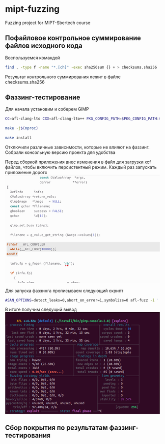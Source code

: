 # mipt-fuzzing
Fuzzing project for MIPT-Sbertech course

## Пофайловое контрольное суммирование файлов исходного кода

Воспользуемся командой 
```bash
find . -type f -name "*.[ch]" -exec sha256sum {} + > checksums.sha256
```
Результат контрольного суммирования лежит в файле checksums.sha256
## Фаззинг-тестирование
Для начала установим и соберем GIMP

```bash
CC=afl-clang-lto CXX=afl-clang-lto++ PKG_CONFIG_PATH=$PKG_CONFIG_PATH:$HOME/Fuzzing_gimp/gegl-0.2.0/ CFLAGS="-fsanitize=address" CXXFLAGS="-fsanitize=address" LDFLAGS="-fsanitize=address" ./configure --disable-gtktest --disable-glibtest --disable-alsatest --disable-nls --without-libtiff --without-libjpeg --without-bzip2 --without-gs --without-libpng --without-libmng --without-libexif --without-aa --without-libxpm --without-webkit --without-librsvg --without-print --without-poppler --without-cairo-pdf --without-gvfs --without-libcurl --without-wmf --without-libjasper --without-alsa --without-gudev --disable-python --enable-gimp-console --without-mac-twain --without-script-fu --without-gudev --without-dbus --disable-mp --without-linux-input --without-xvfb-run --with-gif-compression=none --without-xmc --with-shm=none --enable-debug  --prefix="$HOME/Fuzzing_gimp/gimp-2.8.16/install"
```
```bash
make -j$(nproc)
```
```bash
make install
```
Отключили различные зависимости, которые не влияют на фаззинг. Собрали консольную версию проекта для удобства

Перед сборкой приложения внес изменения в файл для загрузки xcf файлов, чтобы включить персистентный режим. Каждый раз запускать приложение дорого 
![alt text](images/image.png)

Для запуска фаззинга прописываем следующий скрипт
```bash
ASAN_OPTIONS=detect_leaks=0,abort_on_error=1,symbolize=0 afl-fuzz -i './afl_in' -o './afl_out' -t 2000 -- ./install/bin/gimp-console-2.8 --verbose -d -f @@
```

В итоге получим следущий вывод 
![alt text](images/image-1.png)
## Сбор покрытия по результатам фаззинг-тестирования